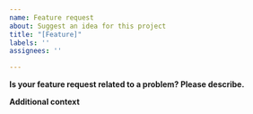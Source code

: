 ```yaml
---
name: Feature request
about: Suggest an idea for this project
title: "[Feature]"
labels: ''
assignees: ''

---
```


**Is your feature request related to a problem? Please describe.**

**Additional context**
